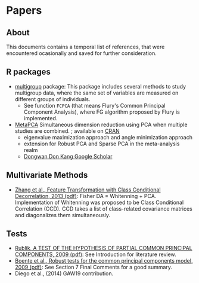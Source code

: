# Papers

## About

This documents contains a temporal list of references, that were encountered ocasionally and saved for further consideration.

## R packages

* [multigroup](http://cran.r-project.org/web/packages/multigroup/) package: This package includes several methods 
  to study multigroup data, where the same set of variables are measured on different groups of individuals.
    * See function `FCPCA` (that means Flury's Common Principal Component Analysis), where FG algorithm 
      proposed by Flury is implemented.
* [MetaPCA](https://github.com/donkang34/MetaPCA) Simultaneous dimension reduction using PCA when multiple studies are combined. ; available on [CRAN](http://cran.r-project.org/web/packages/MetaPCA/index.html)
  * eigenvalue maximization approach and angle minimization approach
  * extension for Robust PCA and Sparse PCA in the meta-analysis realm
  * [Dongwan Don Kang Google Scholar](http://scholar.google.es/citations?sortby=pubdate&hl=en&user=gU6J7wkAAAAJ&view_op=list_works)

  
## Multivariate Methods

* [Zhang et al., Feature Transformation with Class Conditional Decorrelation, 2013 (pdf)](http://www.nlpr.ia.ac.cn/pal/xyz/Publication/XYZ2013-class_conditional_decorrelation-ICDM.pdf):
  Fisher DA = Whitenning + PCA. Implementation of Whitenning was proposed to be Class Conditional Correlation (CCD). 
 CCD takes a list of class-related covariance matrices and diagonalizes them simultaneously.

## Tests

* [Rublik, A TEST OF THE HYPOTHESIS OF PARTIAL COMMON PRINCIPAL COMPONENTS, 2009 (pdf)](http://www.um.sav.sk/en/images/stories/dep03/doc/FRHypothesisPCPC.pdf):
  See Introduction for literature review.
* [Boente et al., Robust tests for the common principal components model, 2009 (pdf)](http://www.researchgate.net/publication/222548516_Robust_tests_for_the_common_principal_components_model/file/9fcfd50df235394ee4.pdf):
  See Section 7 Final Comments for a good summary.
* Diego et al., (2014) GAW19 contribution.

